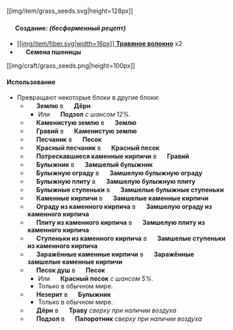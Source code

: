 [[img/item/grass_seeds.svg|height=128px]]

#### <img src="https://gamepedia.cursecdn.com/minecraft_gamepedia/1/13/Player_Head.png" width="16"> Создание: *(бесформенный рецепт)*

- [[[img/item/fiber.svg|width=16px]] **Травяное волокно**](https://github.com/SoSeDiK-Universe/Wiki/wiki/Травяное-волокно) x2
- <img src="https://gamepedia.cursecdn.com/minecraft_gamepedia/3/33/Wheat_Seeds_JE1_BE1.png" width="16"> **Семена пшеницы**

[[img/craft/grass_seeds.png|height=100px]]

#### Использование
- Превращают некоторые блоки в другие блоки:
  - <img src="https://gamepedia.cursecdn.com/minecraft_gamepedia/6/62/Dirt_JE2_BE1.png" width="16"> **Землю** в <img src="https://gamepedia.cursecdn.com/minecraft_gamepedia/2/2a/Grass_Block_JE8_BE5.png" width="16"> **Дёрн**
    - Или <img src="https://gamepedia.cursecdn.com/minecraft_gamepedia/9/94/Podzol_JE2_BE2.png" width="16"> **Подзол** *с шансом 12%*.
  - <img src="https://gamepedia.cursecdn.com/minecraft_gamepedia/d/d8/Coarse_Dirt_JE1_BE1.png" width="16"> **Каменистую землю** в <img src="https://gamepedia.cursecdn.com/minecraft_gamepedia/6/62/Dirt_JE2_BE1.png" width="16"> **Землю**
  - <img src="https://gamepedia.cursecdn.com/minecraft_gamepedia/7/73/Gravel_JE5_BE3.png" width="16"> **Гравий** в <img src="https://gamepedia.cursecdn.com/minecraft_gamepedia/d/d8/Coarse_Dirt_JE1_BE1.png" width="16"> **Каменистую землю**
  - <img src="https://gamepedia.cursecdn.com/minecraft_gamepedia/e/eb/Sandstone_JE6_BE2.png" width="16"> **Песчаник** в <img src="https://gamepedia.cursecdn.com/minecraft_gamepedia/b/b0/Sand_JE5_BE2.png" width="16"> **Песок**
  - <img src="https://gamepedia.cursecdn.com/minecraft_gamepedia/4/47/Red_Sandstone_JE4_BE2.png" width="16"> **Красный песчаник** в <img src="https://gamepedia.cursecdn.com/minecraft_gamepedia/3/36/Red_Sand_JE3_BE2.png" width="16"> **Красный песок**
  - <img src="https://gamepedia.cursecdn.com/minecraft_gamepedia/f/f1/Cracked_Stone_Bricks_JE3_BE2.png" width="16"> **Потрескавшиеся каменные кирпичи** в <img src="https://gamepedia.cursecdn.com/minecraft_gamepedia/7/73/Gravel_JE5_BE3.png" width="16"> **Гравий**
  - <img src="https://gamepedia.cursecdn.com/minecraft_gamepedia/6/6a/Cobblestone_JE6_BE3.png" width="16"> **Булыжник** в <img src="https://gamepedia.cursecdn.com/minecraft_gamepedia/1/12/Mossy_Cobblestone_JE4_BE2.png" width="16"> **Замшелый булыжник**
  - <img src="https://gamepedia.cursecdn.com/minecraft_gamepedia/b/b7/Cobblestone_Wall.png" width="16"> **Булыжную ограду** в <img src="https://gamepedia.cursecdn.com/minecraft_gamepedia/7/79/Mossy_Cobblestone_Wall.png" width="16"> **Замшелую булыжную ограду**
  - <img src="https://gamepedia.cursecdn.com/minecraft_gamepedia/9/97/Cobblestone_Slab_Revision_4.png" width="16"> **Булыжную плиту** в <img src="https://gamepedia.cursecdn.com/minecraft_gamepedia/7/7f/Mossy_Cobblestone_Slab_Revision_2.png" width="16"> **Замшелую булыжную плиту**
  - <img src="https://gamepedia.cursecdn.com/minecraft_gamepedia/f/f5/Cobblestone_Stairs.png" width="16"> **Булыжные ступеньки** в <img src="https://gamepedia.cursecdn.com/minecraft_gamepedia/e/e6/Mossy_Cobblestone_Stairs.png" width="16"> **Замшелые булыжные ступеньки**
  - <img src="https://gamepedia.cursecdn.com/minecraft_gamepedia/5/5a/Stone_Bricks_JE3_BE2.png" width="16"> **Каменные кирпичи** в <img src="https://gamepedia.cursecdn.com/minecraft_gamepedia/3/33/Mossy_Stone_Bricks_JE3_BE2.png" width="16"> **Замшелые каменные кирпичи**
  - <img src="https://gamepedia.cursecdn.com/minecraft_gamepedia/a/a1/Stone_Brick_Wall.png" width="16"> **Ограду из каменного кирпича** в <img src="https://gamepedia.cursecdn.com/minecraft_gamepedia/e/e9/Mossy_Stone_Brick_Wall.png" width="16"> **Замшелую ограду из каменного кирпича**
  - <img src="https://gamepedia.cursecdn.com/minecraft_gamepedia/1/13/Stone_Brick_Slab_Revision_3.png" width="16"> **Плиту из каменного кирпича** в <img src="https://gamepedia.cursecdn.com/minecraft_gamepedia/4/4b/Mossy_Stone_Brick_Slab_Revision_2.png" width="16"> **Замшелую плиту из каменного кирпича**
  - <img src="https://gamepedia.cursecdn.com/minecraft_gamepedia/8/86/Stone_Brick_Stairs.png" width="16"> **Ступеньки из каменного кирпича** в <img src="https://gamepedia.cursecdn.com/minecraft_gamepedia/9/90/Mossy_Stone_Brick_Stairs.png" width="16"> **Замшелые ступеньки из каменного кирпича**
  - <img src="https://gamepedia.cursecdn.com/minecraft_gamepedia/5/5a/Stone_Bricks_JE3_BE2.png" width="16"> **Заражённые каменные кирпичи** в <img src="https://gamepedia.cursecdn.com/minecraft_gamepedia/3/33/Mossy_Stone_Bricks_JE3_BE2.png" width="16"> **Заражённые замшелые каменные кирпичи**
  - <img src="https://gamepedia.cursecdn.com/minecraft_gamepedia/6/6d/Soul_Sand_JE2_BE2.png" width="16"> **Песок душ** в <img src="https://gamepedia.cursecdn.com/minecraft_gamepedia/b/b0/Sand_JE5_BE2.png" width="16"> **Песок**
    - Или <img src="https://gamepedia.cursecdn.com/minecraft_gamepedia/3/36/Red_Sand_JE3_BE2.png" width="16"> **Красный песок** *с шансом 5%*.
    - Только в обычном мире.
  - <img src="https://gamepedia.cursecdn.com/minecraft_gamepedia/0/02/Netherrack_JE4_BE2.png" width="16"> **Незерит** в <img src="https://gamepedia.cursecdn.com/minecraft_gamepedia/6/6a/Cobblestone_JE6_BE3.png" width="16"> **Булыжник**
    - Только в обычном мире.
  - <img src="https://gamepedia.cursecdn.com/minecraft_gamepedia/2/2a/Grass_Block_JE8_BE5.png" width="16"> **Дёрн** в <img src="https://gamepedia.cursecdn.com/minecraft_gamepedia/2/27/Grass_JE3_BE2.png" width="16"> **Траву** *сверху при наличии воздуха*
  - <img src="https://gamepedia.cursecdn.com/minecraft_gamepedia/9/94/Podzol_JE2_BE2.png" width="16"> **Подзол** в <img src="https://gamepedia.cursecdn.com/minecraft_gamepedia/c/c3/Fern_JE2_BE2.png" width="16"> **Папоротник** *сверху при наличии воздуха*